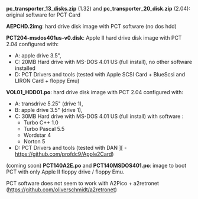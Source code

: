 **pc_transporter_13_disks.zip** (1.32) and **pc_transporter_20_disk.zip** (2.04): original software for PCT Card  

**AEPCHD.2img**: hard drive disk image with PCT software (no dos hdd)  

**PCT204-msdos401us-v0.disk**: Apple II hard drive disk image with PCT 2.04 configured with:  
- A: apple drive 3.5",  
- C: 20MB Hard drive with MS-DOS 4.01 US (full install), no other software installed
- D: PCT Drivers and tools
(tested with Apple SCSI Card + BlueScsi and LIRON Card + floppy Emu)

**VOL01_HDD01.po**: hard drive disk image with PCT 2.04 configured with:  
- A: transdrive 5.25" (drive 1),
- B: apple drive 3.5" (drive 1),
- C: 30MB Hard drive with MS-DOS 4.01 US (full install) with software :
  - Turbo C++ 1.0
  - Turbo Pascal 5.5
  - Wordstar 4
  - Norton 5
- D: PCT Drivers and tools
(tested with DAN ][ - https://github.com/profdc9/Apple2Card)  

(coming soon) **PCT140A2E.po** and **PCT140MSDOS401.po**: image to boot PCT with only Apple II floppy drive / floppy Emu.  

PCT software does not seem to work with A2Pico + a2retronet (https://github.com/oliverschmidt/a2retronet)

